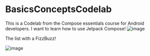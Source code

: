 # BasicsConceptsCodelab
This is a Codelab from the Compose essentials course for Android developers. I want to learn how to use Jetpack Compose!
![image](https://github.com/EduardoBecerraM/BasicsConceptsCodelab/assets/92328045/3637ab3f-cc74-4a7d-81fe-834a9b4be8f4)

The list with a FizzBuzz!

![image](https://github.com/EduardoBecerraM/BasicsConceptsCodelab/assets/92328045/6d187d48-e4b4-420f-bb55-4f62ef03ce09)
